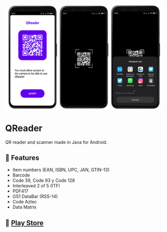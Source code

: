 ![screenshot](images/Screenshot.png)

# QReader
QR reader and scanner made in Java for Android.

## :rocket: Features
* Item numbers (EAN, ISBN, UPC, JAN, GTIN-13)
* Barcode
* Code 39, Code 93 y Code 128
* Interleaved 2 of 5 (ITF)
* PDF417
* GS1 DataBar (RSS-14)
* Code Aztec
* Data Matrix

## :iphone: [Play Store](https://play.google.com/store/apps/details?id=com.waniapp.qrcode.scanner.reader.android)

